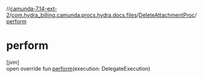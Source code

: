 //[camunda-7.14-ext-2](../../../index.md)/[com.hydra_billing.camunda.procs.hydra.docs.files](../index.md)/[DeleteAttachmentProc](index.md)/[perform](perform.md)

# perform

[jvm]\
open override fun [perform](perform.md)(execution: DelegateExecution)
